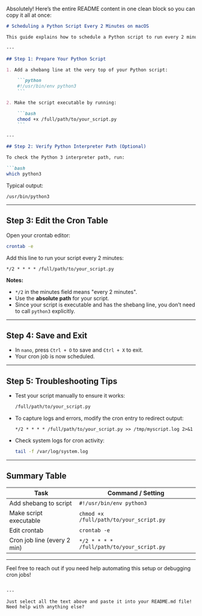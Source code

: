 Absolutely! Here’s the entire README content in one clean block so you can copy it all at once:

````markdown
# Scheduling a Python Script Every 2 Minutes on macOS

This guide explains how to schedule a Python script to run every 2 minutes on a Mac using `cron`, with the Python script made executable.

---

## Step 1: Prepare Your Python Script

1. Add a shebang line at the very top of your Python script:

    ```python
    #!/usr/bin/env python3
    ```

2. Make the script executable by running:

    ```bash
    chmod +x /full/path/to/your_script.py
    ```

---

## Step 2: Verify Python Interpreter Path (Optional)

To check the Python 3 interpreter path, run:

```bash
which python3
````

Typical output:

```
/usr/bin/python3
```

---

## Step 3: Edit the Cron Table

Open your crontab editor:

```bash
crontab -e
```

Add this line to run your script every 2 minutes:

```cron
*/2 * * * * /full/path/to/your_script.py
```

**Notes:**

* `*/2` in the minutes field means "every 2 minutes".
* Use the **absolute path** for your script.
* Since your script is executable and has the shebang line, you don’t need to call `python3` explicitly.

---

## Step 4: Save and Exit

* In `nano`, press `Ctrl + O` to save and `Ctrl + X` to exit.
* Your cron job is now scheduled.

---

## Step 5: Troubleshooting Tips

* Test your script manually to ensure it works:

  ```bash
  /full/path/to/your_script.py
  ```

* To capture logs and errors, modify the cron entry to redirect output:

  ```cron
  */2 * * * * /full/path/to/your_script.py >> /tmp/myscript.log 2>&1
  ```

* Check system logs for cron activity:

  ```bash
  tail -f /var/log/system.log
  ```

---

## Summary Table

| Task                        | Command / Setting                          |
| --------------------------- | ------------------------------------------ |
| Add shebang to script       | `#!/usr/bin/env python3`                   |
| Make script executable      | `chmod +x /full/path/to/your_script.py`    |
| Edit crontab                | `crontab -e`                               |
| Cron job line (every 2 min) | `*/2 * * * * /full/path/to/your_script.py` |

---

Feel free to reach out if you need help automating this setup or debugging cron jobs!

```

---

Just select all the text above and paste it into your README.md file! Need help with anything else?
```
